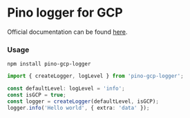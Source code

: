 # Pino logger for GCP

Official documentation can be found [here](https://github.com/pinojs/pino/blob/master/docs/help.md#mapping-pino-log-levels-to-google-cloud-logging-stackdriver-serverity-levels).

### Usage

```
npm install pino-gcp-logger
```

```ts
import { createLogger, logLevel } from 'pino-gcp-logger';

const defaultLevel: logLevel = 'info';
const isGCP = true;
const logger = createLogger(defaultLevel, isGCP);
logger.info('Hello world', { extra: 'data' });
```
